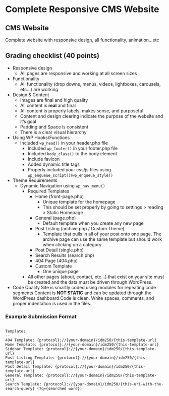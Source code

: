 # Complete Responsive CMS Website

## CMS Website
Complete website with responsive design, all functionality, animation...etc

## Grading checklist (40 points)
- Responsive design
    - All pages are responsive and working at all screen sizes
- Functionality
    - All functionality (drop downs, menus, videos, lightboxes, carousels, etc…) are working
- Design & Content
    - Images are final and high quality
    - All content is **real** and final
    - All content is properly labels, makes sense, and purposeful
    - Content and design clearing indicate the purpose of the website and it’s goal
    - Padding and Space is consistent
    - There is a clear visual hierarchy
- Using WP Hooks/Functions
  - Included `wp_head()` in your header.php file
    - Included `wp_footer()` in your footer.php file
    - Included `body_class()` to the body element
    - Include favicon
    - Added dynamic title tags
    - Properly included your css/js files using `wp_enqueue_script()`/`wp_enqueue_style()`
- Theme Requirements
    - Dynamic Navigation using `wp_nav_menu()`
        - Required Templates
            - Home (front-page.php)
              - Unique template for the homepage
              - This should be set properly by going to settings > reading > Static Homepage
            - General (page.php)
              - Default template when you create any new page
            - Post Listing (archive.php / Custom Theme)
              - Template that pulls in all of your post onto one page. The archive page can use the same template but should work when clicking on a category
            - Post Detail (single.php)
            - Search Results (search.php)
            - 404 Page (404.php)
            - Custom Template
              - One unique page
        - All other pages (about, contact, etc...) that exist on your site must be created and the data must be driven through WordPress. 
- Code Quality
    Site is smartly coded using modules for repeating code segments
    Content is **NOT STATIC** and can be updated through the WordPress dashboard
    Code is clean. White spaces, comments, and proper indentation is used in the files.


### Example Submission Format
```

Templates
--
404 Template: {protocol}://{your-domain}/idm250/{this-template-url}
Home Template: {protocol}://{your-domain}/idm250/{this-template-url}
Sidebar Template: {protocol}://{your-domain}/idm250/{this-template-url}
Post Listing Template: {protocol}://{your-domain}/idm250/{this-template-url}
Post Detail Template: {protocol}://{your-domain}/idm250/{this-template-url}
General Template: {protocol}://{your-domain}/idm250/{this-template-url}
Search Template: {protocol}://{your-domain}/idm250/{this-uri-with-the-search-query} (?q={searched word})
```